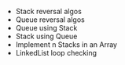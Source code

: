 - Stack reversal algos
- Queue reversal algos
- Queue using Stack
- Stack using Queue
- Implement n Stacks in an Array
- LinkedList loop checking